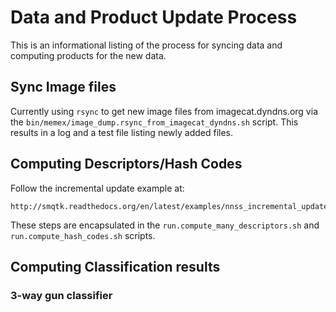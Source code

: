 # Data and Product Update Process
This is an informational listing of the process for syncing data and computing products for the new data.

## Sync Image files
Currently using ``rsync`` to get new image files from imagecat.dyndns.org via the ``bin/memex/image_dump.rsync_from_imagecat_dyndns.sh`` script.
This results in a log and a test file listing newly added files.

## Computing Descriptors/Hash Codes
Follow the incremental update example at:
 
    http://smqtk.readthedocs.org/en/latest/examples/nnss_incremental_update/incremental_example.html
    
These steps are encapsulated in the ``run.compute_many_descriptors.sh`` and ``run.compute_hash_codes.sh`` scripts.
    
## Computing Classification results

### 3-way gun classifier

